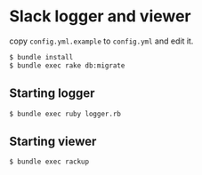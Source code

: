 # Slack logger and viewer

copy `config.yml.example` to `config.yml` and edit it.

```sh
$ bundle install
$ bundle exec rake db:migrate
```

## Starting logger

```sh
$ bundle exec ruby logger.rb
```

## Starting viewer

```sh
$ bundle exec rackup
```

